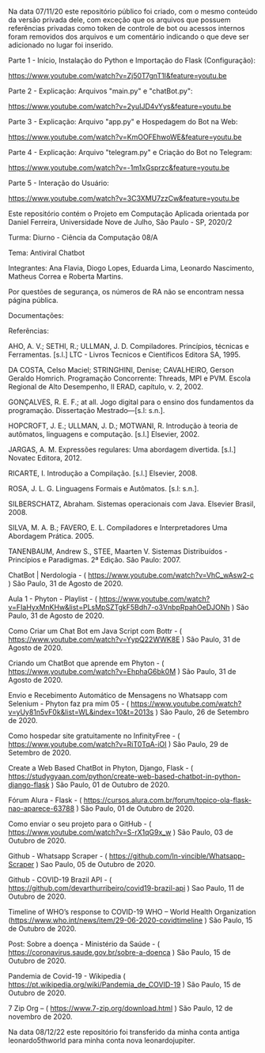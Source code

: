 Na data 07/11/20 este repositório público foi criado, com o mesmo conteúdo da versão privada dele, com exceção que os arquivos que possuem referências privadas como token de controle de bot ou acessos internos foram removidos dos arquivos e um comentário indicando o que deve ser adicionado no lugar foi inserido.

Parte 1 - Início, Instalação do Python e Importação do Flask (Configuração):

https://www.youtube.com/watch?v=Zj50T7gnT1I&feature=youtu.be

Parte 2 - Explicação: Arquivos "main.py" e "chatBot.py":

https://www.youtube.com/watch?v=2yuIJD4vYys&feature=youtu.be

Parte 3 - Explicação: Arquivo "app.py" e Hospedagem do Bot na Web:

https://www.youtube.com/watch?v=KmOOFEhwoWE&feature=youtu.be

Parte 4 - Explicação: Arquivo "telegram.py" e Criação do Bot no Telegram:

https://www.youtube.com/watch?v=-1m1xGsprzc&feature=youtu.be

Parte 5 - Interação do Usuário:

https://www.youtube.com/watch?v=3C3XMU7zzCw&feature=youtu.be

Este repositório contém o Projeto em Computação Aplicada orientada por Daniel Ferreira, Universidade Nove de Julho, São Paulo - SP, 2020/2

Turma: Diurno - Ciência da Computação 08/A

Tema: Antiviral Chatbot

Integrantes: Ana Flavia, Diogo Lopes, Eduarda Lima, Leonardo Nascimento, Matheus Correa e Roberta Martins.

Por questões de segurança, os números de RA não se encontram nessa página pública.

Documentações:

Referências:

AHO, A. V.; SETHI, R.; ULLMAN, J. D. Compiladores. Princípios, técnicas e Ferramentas. [s.l.] LTC - Livros Tecnicos e Científicos Editora SA, 1995.

DA COSTA, Celso Maciel; STRINGHINI, Denise; CAVALHEIRO, Gerson Geraldo Homrich. Programação Concorrente: Threads, MPI e PVM. Escola Regional de Alto Desempenho, II ERAD, capítulo, v. 2, 2002.

GONÇALVES, R. E. F.; at all. Jogo digital para o ensino dos fundamentos da programação. Dissertação Mestrado—[s.l: s.n.].

HOPCROFT, J. E.; ULLMAN, J. D.; MOTWANI, R. Introdução à teoria de autômatos, linguagens e computação. [s.l.] Elsevier, 2002.

JARGAS, A. M. Expressões regulares: Uma abordagem divertida. [s.l.] Novatec Editora, 2012.

RICARTE, I. Introdução a Compilação. [s.l.] Elsevier, 2008.

ROSA, J. L. G. Linguagens Formais e Autômatos. [s.l: s.n.].

SILBERSCHATZ, Abraham. Sistemas operacionais com Java. Elsevier Brasil, 2008.

SILVA, M. A. B.; FAVERO, E. L. Compiladores e Interpretadores Uma Abordagem Prática. 2005.

TANENBAUM, Andrew S., STEE, Maarten V.  Sistemas Distribuídos - Princípios e Paradigmas. 2ª Edição. São Paulo: 2007.

ChatBot | Nerdologia - ( https://www.youtube.com/watch?v=VhC_wAsw2-c ) São Paulo, 31 de Agosto de 2020.

Aula 1 - Phyton - Playlist - ( https://www.youtube.com/watch?v=FIaHyxMnKHw&list=PLsMpSZTgkF5Bdh7-o3VnbpRpahOeDJONh ) São Paulo, 31 de Agosto de 2020.

Como Criar um Chat Bot em Java Script com Bottr - ( https://www.youtube.com/watch?v=YypQ22WWK8E ) São Paulo, 31 de Agosto de 2020.

Criando um ChatBot que aprende em Phyton - ( https://www.youtube.com/watch?v=EhphaG6bk0M ) São Paulo, 31 de Agosto de 2020.

Envio e Recebimento Automático de Mensagens no Whatsapp com Selenium - Phyton faz pra mim 05 - ( https://www.youtube.com/watch?v=yUy81n5vF0k&list=WL&index=10&t=2013s ) São Paulo, 26 de Setembro de 2020.

Como hospedar site gratuitamente no InfinityFree - ( https://www.youtube.com/watch?v=RiT0TqA-iOI ) São Paulo, 29 de Setembro de 2020.  

Create a Web Based ChatBot in Phyton, Django, Flask - ( https://studygyaan.com/python/create-web-based-chatbot-in-python-django-flask ) São Paulo, 01 de Outubro de 2020. 

Fórum Alura - Flask - ( https://cursos.alura.com.br/forum/topico-ola-flask-nao-aparece-63788 ) São Paulo, 01 de Outubro de 2020. 

Como enviar o seu projeto para o GitHub - ( https://www.youtube.com/watch?v=S-rX1qG9x_w ) São Paulo, 03 de Outubro de 2020.  

Github - Whatsapp Scraper - ( https://github.com/In-vincible/Whatsapp-Scraper ) Sao Paulo, 05 de Outubro de 2020. 
 
Github - COVID-19 Brazil API - ( https://github.com/devarthurribeiro/covid19-brazil-api ) Sao Paulo, 11 de Outubro de 2020. 

Timeline of WHO’s response to COVID-19 WHO – World Health Organization (https://www.who.int/news/item/29-06-2020-covidtimeline ) São Paulo, 15 de Outubro de 2020.

Post: Sobre a doença  - Ministério da Saúde - ( https://coronavirus.saude.gov.br/sobre-a-doenca ) São Paulo, 15 de Outubro de 2020. 

Pandemia de Covid-19 - Wikipedia ( https://pt.wikipedia.org/wiki/Pandemia_de_COVID-19 ) São Paulo, 15 de Outubro de 2020. 

7 Zip Org – (
https://www.7-zip.org/download.html ) São Paulo, 12 de novembro de 2020.

Na data 08/12/22 este repositório foi transferido da minha conta antiga leonardo5thworld para minha conta nova leonardojupiter.

